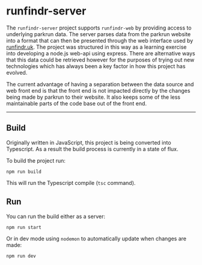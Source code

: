 # runfindr-server

The `runfindr-server` project supports `runfindr-web` by providing access to underlying parkrun data. The server parses data from the parkrun website into a format that can then be presented through the web interface used by [runfindr.uk](http://www.runfindr.uk). The project was structured in this way as a learning exercise into developing a node.js web-api using express. There are alternative ways that this data could be retrieved however for the purposes of trying out new technologies which has always been a key factor in how this project has evolved.

The current advantage of having a separation between the data source and web front end is that the front end is not impacted directly by the changes being made by parkrun to their website. It also keeps some of the less maintainable parts of the code base out of the front end.

---

## Build

Originally written in JavaScript, this project is being converted into Typescript. As a result the build process is currently in a state of flux.

To build the project run:

```
npm run build
```

This will run the Typescript compile (`tsc` command).

## Run

You can run the build either as a server:

```
npm run start
````

Or in dev mode using `nodemon` to automatically update when changes are made:

```
npm run dev
```


